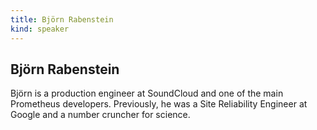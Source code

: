 ```yaml
---
title: Björn Rabenstein
kind: speaker
---
```


## Björn Rabenstein

Björn is a production engineer at SoundCloud and one of the main Prometheus
developers. Previously, he was a Site Reliability Engineer at Google and a
number cruncher for science.
